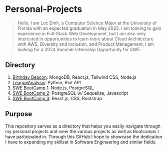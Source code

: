 # Personal-Projects
>Hello, I am Loc Dinh, a Computer Science Major at the University of Florida with an expected graduation in May 2025. I am looking to gain experience in Full-Stack Web Development, but I am also very interested in opportunities to learn more about Cloud Architecture with AWS, Diversity and Inclusion, and Product Management. I am looking for a 2024 Summer Internship Opportunity for SWE.

## Directory
 1. [Birthday Beacon](/BirthdayBeacon/README.md): MongoDB, React.js, Tailwind CSS, Node.js
 2. [LeagueAnalysis](/LeagueAnalysis/README.md): Python, Riot API
 3. [SWE BootCamp 1](/BootCamp1/server.js): Node.js, PostgreSQL
 4. [SWE BootCamp 2](/BootCamp2/BootCamp2.md): PostgreSQL w/ Sequelize, Javascript
 5. [SWE BootCamp 3](/BootCamp3/BootCamp3.md): React.js, CSS, Bootstrap

 ## Purpose
 This repository serves as a directory that helps you easily navigate through my personal projects and view the various projects as well as Bootcamps I have participated in. Through this GitHub I hope to showcase the dedication I have to expanding my skillset in Software Engineering and similar fields.